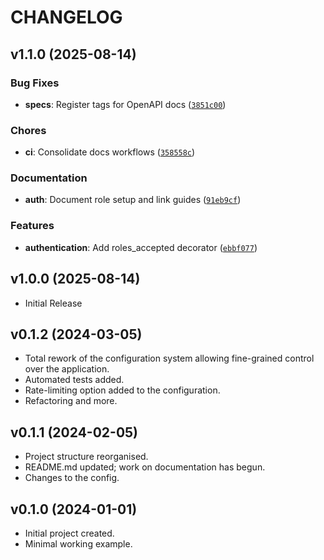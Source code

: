 # CHANGELOG

<!-- version list -->

## v1.1.0 (2025-08-14)

### Bug Fixes

- **specs**: Register tags for OpenAPI docs
  ([`3851c00`](https://github.com/lewis-morris/flarchitect/commit/3851c002e95f5a55c916f59d16cfa3a72b329e71))

### Chores

- **ci**: Consolidate docs workflows
  ([`358558c`](https://github.com/lewis-morris/flarchitect/commit/358558c0dcab041fed6c0965487328f049740a86))

### Documentation

- **auth**: Document role setup and link guides
  ([`91eb9cf`](https://github.com/lewis-morris/flarchitect/commit/91eb9cf36c0f5087c67249e627aa7f150a3d8429))

### Features

- **authentication**: Add roles_accepted decorator
  ([`ebbf077`](https://github.com/lewis-morris/flarchitect/commit/ebbf077aadf7aff174a859465de4825436d88d61))


## v1.0.0 (2025-08-14)

- Initial Release

## v0.1.2 (2024-03-05)

- Total rework of the configuration system allowing fine-grained control over the application.
- Automated tests added.
- Rate-limiting option added to the configuration.
- Refactoring and more.

## v0.1.1 (2024-02-05)

- Project structure reorganised.
- README.md updated; work on documentation has begun.
- Changes to the config.

## v0.1.0 (2024-01-01)

- Initial project created.
- Minimal working example.
